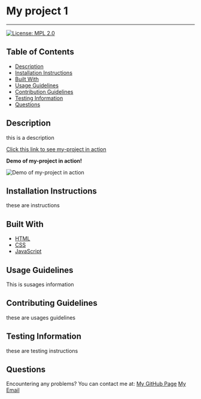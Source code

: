 

# My project 1
  -----------------
[![License: MPL 2.0](https://img.shields.io/badge/License-MPL%202.0-brightgreen.svg)](https://opensource.org/licenses/MPL-2.0)

## Table of Contents
  - [Description](#Description)
  - [Installation Instructions](#Installation)
  - [Built With](#Built)
  - [Usage Guidelines](#Usage)
  - [Contribution Guidelines](#Contribution)
  - [Testing Information](#Testing)
  - [Questions](#Questions)

## Description
this is a description

[Click this link to see my-project in action](https://argibson02.github.io/my-project/)
 <br />

**Demo of my-project in action!**

![Demo of my-project in action](./images/my-project-demo.gif)

## Installation Instructions
these are instructions

## Built With
* [HTML](https://developer.mozilla.org/en-US/docs/Web/HTML)
* [CSS](https://developer.mozilla.org/en-US/docs/Web/CSS)
* [JavaScript](https://developer.mozilla.org/en-US/docs/Web/JavaScript)

## Usage Guidelines
This is susages information

## Contributing Guidelines
these are usages guidelines

## Testing Information 
these are testing instructions


## Questions
Encountering any problems? You can contact me at:
[My GitHub Page](https://github.com/argibson02)
[My Email](mailto:argibson02@gmail.com)

